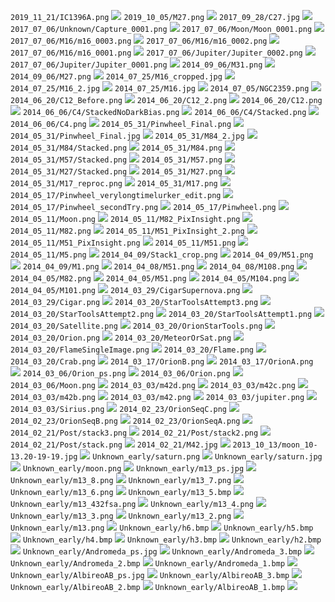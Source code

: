 `2019_11_21/IC1396A.png` [![](/image/2019_11_21/IC1396A.png)](/space/2019_11_21/IC1396A.png)
`2019_10_05/M27.png` [![](/image/2019_10_05/M27.png)](/space/2019_10_05/M27.png)
`2017_09_28/C27.jpg` [![](/image/2017_09_28/C27.jpg)](/space/2017_09_28/C27.jpg)
`2017_07_06/Unknown/Capture_0001.png` [![](/image/2017_07_06/Unknown/Capture_0001.png)](/space/2017_07_06/Unknown/Capture_0001.png)
`2017_07_06/Moon/Moon_0001.png` [![](/image/2017_07_06/Moon/Moon_0001.png)](/space/2017_07_06/Moon/Moon_0001.png)
`2017_07_06/M16/m16_0003.png` [![](/image/2017_07_06/M16/m16_0003.png)](/space/2017_07_06/M16/m16_0003.png)
`2017_07_06/M16/m16_0002.png` [![](/image/2017_07_06/M16/m16_0002.png)](/space/2017_07_06/M16/m16_0002.png)
`2017_07_06/M16/m16_0001.png` [![](/image/2017_07_06/M16/m16_0001.png)](/space/2017_07_06/M16/m16_0001.png)
`2017_07_06/Jupiter/Jupiter_0002.png` [![](/image/2017_07_06/Jupiter/Jupiter_0002.png)](/space/2017_07_06/Jupiter/Jupiter_0002.png)
`2017_07_06/Jupiter/Jupiter_0001.png` [![](/image/2017_07_06/Jupiter/Jupiter_0001.png)](/space/2017_07_06/Jupiter/Jupiter_0001.png)
`2014_09_06/M31.png` [![](/image/2014_09_06/M31.png)](/space/2014_09_06/M31.png)
`2014_09_06/M27.png` [![](/image/2014_09_06/M27.png)](/space/2014_09_06/M27.png)
`2014_07_25/M16_cropped.jpg` [![](/image/2014_07_25/M16_cropped.jpg)](/space/2014_07_25/M16_cropped.jpg)
`2014_07_25/M16_2.jpg` [![](/image/2014_07_25/M16_2.jpg)](/space/2014_07_25/M16_2.jpg)
`2014_07_25/M16.jpg` [![](/image/2014_07_25/M16.jpg)](/space/2014_07_25/M16.jpg)
`2014_07_05/NGC2359.png` [![](/image/2014_07_05/NGC2359.png)](/space/2014_07_05/NGC2359.png)
`2014_06_20/C12_Before.png` [![](/image/2014_06_20/C12_Before.png)](/space/2014_06_20/C12_Before.png)
`2014_06_20/C12_2.png` [![](/image/2014_06_20/C12_2.png)](/space/2014_06_20/C12_2.png)
`2014_06_20/C12.png` [![](/image/2014_06_20/C12.png)](/space/2014_06_20/C12.png)
`2014_06_06/C4/StackedNoDarkBias.png` [![](/image/2014_06_06/C4/StackedNoDarkBias.png)](/space/2014_06_06/C4/StackedNoDarkBias.png)
`2014_06_06/C4/Stacked.png` [![](/image/2014_06_06/C4/Stacked.png)](/space/2014_06_06/C4/Stacked.png)
`2014_06_06/C4.png` [![](/image/2014_06_06/C4.png)](/space/2014_06_06/C4.png)
`2014_05_31/Pinwheel_Final.png` [![](/image/2014_05_31/Pinwheel_Final.png)](/space/2014_05_31/Pinwheel_Final.png)
`2014_05_31/Pinwheel_Final.jpg` [![](/image/2014_05_31/Pinwheel_Final.jpg)](/space/2014_05_31/Pinwheel_Final.jpg)
`2014_05_31/M84_2.jpg` [![](/image/2014_05_31/M84_2.jpg)](/space/2014_05_31/M84_2.jpg)
`2014_05_31/M84/Stacked.png` [![](/image/2014_05_31/M84/Stacked.png)](/space/2014_05_31/M84/Stacked.png)
`2014_05_31/M84.png` [![](/image/2014_05_31/M84.png)](/space/2014_05_31/M84.png)
`2014_05_31/M57/Stacked.png` [![](/image/2014_05_31/M57/Stacked.png)](/space/2014_05_31/M57/Stacked.png)
`2014_05_31/M57.png` [![](/image/2014_05_31/M57.png)](/space/2014_05_31/M57.png)
`2014_05_31/M27/Stacked.png` [![](/image/2014_05_31/M27/Stacked.png)](/space/2014_05_31/M27/Stacked.png)
`2014_05_31/M27.png` [![](/image/2014_05_31/M27.png)](/space/2014_05_31/M27.png)
`2014_05_31/M17_reproc.png` [![](/image/2014_05_31/M17_reproc.png)](/space/2014_05_31/M17_reproc.png)
`2014_05_31/M17.png` [![](/image/2014_05_31/M17.png)](/space/2014_05_31/M17.png)
`2014_05_17/Pinwheel_verylongtimelurker_edit.png` [![](/image/2014_05_17/Pinwheel_verylongtimelurker_edit.png)](/space/2014_05_17/Pinwheel_verylongtimelurker_edit.png)
`2014_05_17/Pinwheel_secondTry.png` [![](/image/2014_05_17/Pinwheel_secondTry.png)](/space/2014_05_17/Pinwheel_secondTry.png)
`2014_05_17/Pinwheel.png` [![](/image/2014_05_17/Pinwheel.png)](/space/2014_05_17/Pinwheel.png)
`2014_05_11/Moon.png` [![](/image/2014_05_11/Moon.png)](/space/2014_05_11/Moon.png)
`2014_05_11/M82_PixInsight.png` [![](/image/2014_05_11/M82_PixInsight.png)](/space/2014_05_11/M82_PixInsight.png)
`2014_05_11/M82.png` [![](/image/2014_05_11/M82.png)](/space/2014_05_11/M82.png)
`2014_05_11/M51_PixInsight_2.png` [![](/image/2014_05_11/M51_PixInsight_2.png)](/space/2014_05_11/M51_PixInsight_2.png)
`2014_05_11/M51_PixInsight.png` [![](/image/2014_05_11/M51_PixInsight.png)](/space/2014_05_11/M51_PixInsight.png)
`2014_05_11/M51.png` [![](/image/2014_05_11/M51.png)](/space/2014_05_11/M51.png)
`2014_05_11/M5.png` [![](/image/2014_05_11/M5.png)](/space/2014_05_11/M5.png)
`2014_04_09/Stack1_crop.png` [![](/image/2014_04_09/Stack1_crop.png)](/space/2014_04_09/Stack1_crop.png)
`2014_04_09/M51.png` [![](/image/2014_04_09/M51.png)](/space/2014_04_09/M51.png)
`2014_04_09/M1.png` [![](/image/2014_04_09/M1.png)](/space/2014_04_09/M1.png)
`2014_04_08/M51.png` [![](/image/2014_04_08/M51.png)](/space/2014_04_08/M51.png)
`2014_04_08/M108.png` [![](/image/2014_04_08/M108.png)](/space/2014_04_08/M108.png)
`2014_04_05/M82.png` [![](/image/2014_04_05/M82.png)](/space/2014_04_05/M82.png)
`2014_04_05/M51.png` [![](/image/2014_04_05/M51.png)](/space/2014_04_05/M51.png)
`2014_04_05/M104.png` [![](/image/2014_04_05/M104.png)](/space/2014_04_05/M104.png)
`2014_04_05/M101.png` [![](/image/2014_04_05/M101.png)](/space/2014_04_05/M101.png)
`2014_03_29/CigarSupernova.png` [![](/image/2014_03_29/CigarSupernova.png)](/space/2014_03_29/CigarSupernova.png)
`2014_03_29/Cigar.png` [![](/image/2014_03_29/Cigar.png)](/space/2014_03_29/Cigar.png)
`2014_03_20/StarToolsAttempt3.png` [![](/image/2014_03_20/StarToolsAttempt3.png)](/space/2014_03_20/StarToolsAttempt3.png)
`2014_03_20/StarToolsAttempt2.png` [![](/image/2014_03_20/StarToolsAttempt2.png)](/space/2014_03_20/StarToolsAttempt2.png)
`2014_03_20/StarToolsAttempt1.png` [![](/image/2014_03_20/StarToolsAttempt1.png)](/space/2014_03_20/StarToolsAttempt1.png)
`2014_03_20/Satellite.png` [![](/image/2014_03_20/Satellite.png)](/space/2014_03_20/Satellite.png)
`2014_03_20/OrionStarTools.png` [![](/image/2014_03_20/OrionStarTools.png)](/space/2014_03_20/OrionStarTools.png)
`2014_03_20/Orion.png` [![](/image/2014_03_20/Orion.png)](/space/2014_03_20/Orion.png)
`2014_03_20/MeteorOrSat.png` [![](/image/2014_03_20/MeteorOrSat.png)](/space/2014_03_20/MeteorOrSat.png)
`2014_03_20/FlameSingleImage.png` [![](/image/2014_03_20/FlameSingleImage.png)](/space/2014_03_20/FlameSingleImage.png)
`2014_03_20/Flame.png` [![](/image/2014_03_20/Flame.png)](/space/2014_03_20/Flame.png)
`2014_03_20/Crab.png` [![](/image/2014_03_20/Crab.png)](/space/2014_03_20/Crab.png)
`2014_03_17/OrionB.png` [![](/image/2014_03_17/OrionB.png)](/space/2014_03_17/OrionB.png)
`2014_03_17/OrionA.png` [![](/image/2014_03_17/OrionA.png)](/space/2014_03_17/OrionA.png)
`2014_03_06/Orion_ps.png` [![](/image/2014_03_06/Orion_ps.png)](/space/2014_03_06/Orion_ps.png)
`2014_03_06/Orion.png` [![](/image/2014_03_06/Orion.png)](/space/2014_03_06/Orion.png)
`2014_03_06/Moon.png` [![](/image/2014_03_06/Moon.png)](/space/2014_03_06/Moon.png)
`2014_03_03/m42d.png` [![](/image/2014_03_03/m42d.png)](/space/2014_03_03/m42d.png)
`2014_03_03/m42c.png` [![](/image/2014_03_03/m42c.png)](/space/2014_03_03/m42c.png)
`2014_03_03/m42b.png` [![](/image/2014_03_03/m42b.png)](/space/2014_03_03/m42b.png)
`2014_03_03/m42.png` [![](/image/2014_03_03/m42.png)](/space/2014_03_03/m42.png)
`2014_03_03/jupiter.png` [![](/image/2014_03_03/jupiter.png)](/space/2014_03_03/jupiter.png)
`2014_03_03/Sirius.png` [![](/image/2014_03_03/Sirius.png)](/space/2014_03_03/Sirius.png)
`2014_02_23/OrionSeqC.png` [![](/image/2014_02_23/OrionSeqC.png)](/space/2014_02_23/OrionSeqC.png)
`2014_02_23/OrionSeqB.png` [![](/image/2014_02_23/OrionSeqB.png)](/space/2014_02_23/OrionSeqB.png)
`2014_02_23/OrionSeqA.png` [![](/image/2014_02_23/OrionSeqA.png)](/space/2014_02_23/OrionSeqA.png)
`2014_02_21/Post/stack3.png` [![](/image/2014_02_21/Post/stack3.png)](/space/2014_02_21/Post/stack3.png)
`2014_02_21/Post/stack2.png` [![](/image/2014_02_21/Post/stack2.png)](/space/2014_02_21/Post/stack2.png)
`2014_02_21/Post/stack.png` [![](/image/2014_02_21/Post/stack.png)](/space/2014_02_21/Post/stack.png)
`2014_02_21/M42.jpg` [![](/image/2014_02_21/M42.jpg)](/space/2014_02_21/M42.jpg)
`2013_10_13/moon_10-13.20-19-19.jpg` [![](/image/2013_10_13/moon_10-13.20-19-19.jpg)](/space/2013_10_13/moon_10-13.20-19-19.jpg)
`Unknown_early/saturn.png` [![](/image/Unknown_early/saturn.png)](/space/Unknown_early/saturn.png)
`Unknown_early/saturn.jpg` [![](/image/Unknown_early/saturn.jpg)](/space/Unknown_early/saturn.jpg)
`Unknown_early/moon.png` [![](/image/Unknown_early/moon.png)](/space/Unknown_early/moon.png)
`Unknown_early/m13_ps.jpg` [![](/image/Unknown_early/m13_ps.jpg)](/space/Unknown_early/m13_ps.jpg)
`Unknown_early/m13_8.png` [![](/image/Unknown_early/m13_8.png)](/space/Unknown_early/m13_8.png)
`Unknown_early/m13_7.png` [![](/image/Unknown_early/m13_7.png)](/space/Unknown_early/m13_7.png)
`Unknown_early/m13_6.png` [![](/image/Unknown_early/m13_6.png)](/space/Unknown_early/m13_6.png)
`Unknown_early/m13_5.bmp` [![](/image/Unknown_early/m13_5.bmp)](/space/Unknown_early/m13_5.bmp)
`Unknown_early/m13_432fsa.png` [![](/image/Unknown_early/m13_432fsa.png)](/space/Unknown_early/m13_432fsa.png)
`Unknown_early/m13_4.png` [![](/image/Unknown_early/m13_4.png)](/space/Unknown_early/m13_4.png)
`Unknown_early/m13_3.png` [![](/image/Unknown_early/m13_3.png)](/space/Unknown_early/m13_3.png)
`Unknown_early/m13_2.png` [![](/image/Unknown_early/m13_2.png)](/space/Unknown_early/m13_2.png)
`Unknown_early/m13.png` [![](/image/Unknown_early/m13.png)](/space/Unknown_early/m13.png)
`Unknown_early/h6.bmp` [![](/image/Unknown_early/h6.bmp)](/space/Unknown_early/h6.bmp)
`Unknown_early/h5.bmp` [![](/image/Unknown_early/h5.bmp)](/space/Unknown_early/h5.bmp)
`Unknown_early/h4.bmp` [![](/image/Unknown_early/h4.bmp)](/space/Unknown_early/h4.bmp)
`Unknown_early/h3.bmp` [![](/image/Unknown_early/h3.bmp)](/space/Unknown_early/h3.bmp)
`Unknown_early/h2.bmp` [![](/image/Unknown_early/h2.bmp)](/space/Unknown_early/h2.bmp)
`Unknown_early/Andromeda_ps.jpg` [![](/image/Unknown_early/Andromeda_ps.jpg)](/space/Unknown_early/Andromeda_ps.jpg)
`Unknown_early/Andromeda_3.bmp` [![](/image/Unknown_early/Andromeda_3.bmp)](/space/Unknown_early/Andromeda_3.bmp)
`Unknown_early/Andromeda_2.bmp` [![](/image/Unknown_early/Andromeda_2.bmp)](/space/Unknown_early/Andromeda_2.bmp)
`Unknown_early/Andromeda_1.bmp` [![](/image/Unknown_early/Andromeda_1.bmp)](/space/Unknown_early/Andromeda_1.bmp)
`Unknown_early/AlbireoAB_ps.jpg` [![](/image/Unknown_early/AlbireoAB_ps.jpg)](/space/Unknown_early/AlbireoAB_ps.jpg)
`Unknown_early/AlbireoAB_3.bmp` [![](/image/Unknown_early/AlbireoAB_3.bmp)](/space/Unknown_early/AlbireoAB_3.bmp)
`Unknown_early/AlbireoAB_2.bmp` [![](/image/Unknown_early/AlbireoAB_2.bmp)](/space/Unknown_early/AlbireoAB_2.bmp)
`Unknown_early/AlbireoAB_1.bmp` [![](/image/Unknown_early/AlbireoAB_1.bmp)](/space/Unknown_early/AlbireoAB_1.bmp)
